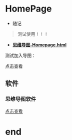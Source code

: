 
# HomePage
- 随记
<!-- [本文链接](amoscey.github.io/index.html/#!HomePage.md?) -->

<!-- 
<a target="_blank" href="amoscey.github.io/index.html/#!HomePage.md?">amoscey.github.io/index.html/#!HomePage.md?</a>
 -->
> 测试使用！！！

<!-- [Map-amo-Homepage.html](Map-amo-Homepage.html) -->



- <a target="_blank" href="Map-amo-Homepage.html">**思维导图-Homepage.html**</a>


测试加入导图：

点击查看

<!-- 这是主页？并不是，是自定义的
真正的主页在index 
http://amoscey.github.io/ahome/Map-amo-Homepage.html
代码 https://raw.githubusercontent.com/Amoscey/amoscey.github.io/main/Ahome/Map-amo-Homepage.html


<iframe src="https://htmlpreview.github.io/?https://github.com/Amoscey/Amos_docs/blob/main/Notes/%E5%AF%BC%E5%9B%BE1%20(2).html" frameBorder="0" width="" height="" scrolling="no" ></iframe>


<iframe src="https://htmlpreview.github.io/?https://github.com/Amoscey/amoscey.github.io/blob/main/Ahome/Map-amo-Homepage.html" frameBorder="0" width="" height="" scrolling="no" ></iframe>
https://amoscey.github.io/Ahome/Map-amo-Homepage.html
-->

## 软件

### 思维导图软件

<a target="_blank" href="Amos_docs/Maps/MindMaster限时活动.html">点击查看</a>

<!-- 
[MindMaster限时活动.html](../../amos_docs/Amos_docs/Maps/MindMaster限时活动.html) 
-->

# end